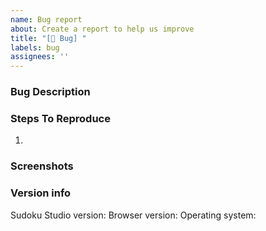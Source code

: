 ```yaml
---
name: Bug report
about: Create a report to help us improve
title: "[🐛 Bug] "
labels: bug
assignees: ''
---
```

### Bug Description

### Steps To Reproduce
1.

### Screenshots
<!-- if applicable -->

### Version info
Sudoku Studio version:
Browser version:
Operating system:

